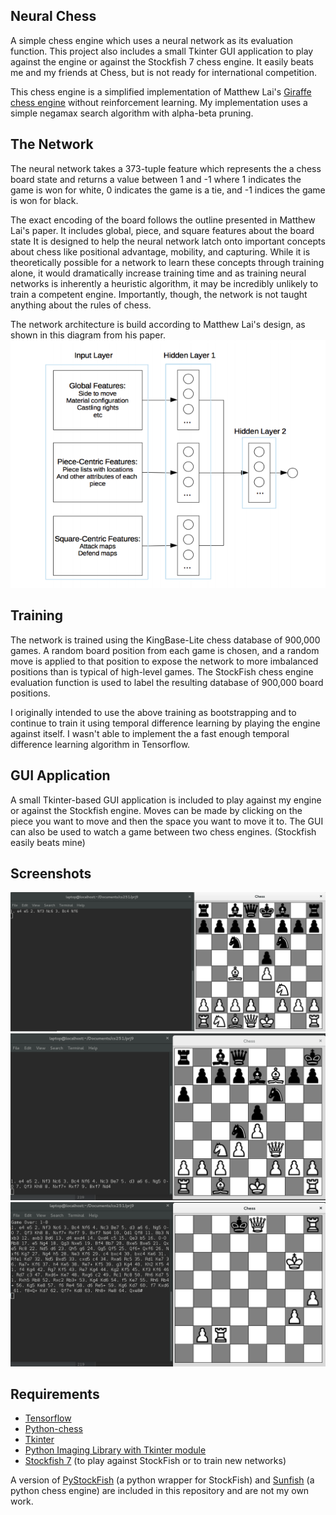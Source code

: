 ## Neural Chess

A simple chess engine which uses a neural network as its evaluation function. This project also includes a small Tkinter GUI application to play against the engine or against the Stockfish 7 chess engine.  It easily beats me and my friends at Chess, but is not ready for international competition.

This chess engine is a simplified implementation of Matthew Lai's [Giraffe chess engine](https://arxiv.org/abs/1509.01549) without reinforcement learning. My implementation uses a simple negamax search algorithm with alpha-beta pruning.

## The Network

The neural network takes a 373-tuple feature which represents the a chess board state and returns a value between 1 and -1 where 1 indicates the game is won for white, 0 indicates the game is a tie, and -1 indices the game is won for black.  

The exact encoding of the board follows the outline presented in Matthew Lai's paper.  It includes global, piece, and square features about the board state  It is designed to help the neural network latch onto important concepts about chess like positional advantage, mobility, and capturing.  While it is theoretically possible for a network to learn these concepts through training alone, it would dramatically increase training time and as training neural networks is inherently a heuristic algorithm, it may be incredibly unlikely to train a competent engine.  Importantly, though, the network is not taught anything about the rules of chess.

The network architecture is build according to Matthew Lai's design, as shown in this diagram from his paper.
![Network Architecture](images/NetworkArch.png?raw=true)

## Training

The network is trained using the KingBase-Lite chess database of 900,000 games. A random board position from each game is chosen, and a random move is applied to that position to expose the network to more imbalanced positions than is typical of high-level games.  The StockFish chess engine evaluation function is used to label the resulting database of 900,000 board positions.

I originally intended to use the above training as bootstrapping and to continue to train it using temporal difference learning by playing the engine against itself. I wasn't able to implement the a fast enough temporal difference learning algorithm in Tensorflow.

## GUI Application

A small Tkinter-based GUI application is included to play against my engine or against the Stockfish engine. Moves can be made by clicking on the piece you want to move and then the space you want to move it to. The GUI can also be used to watch a game between two chess engines.  (Stockfish easily beats mine)

## Screenshots
![Opening](images/opening.png?raw=true)
![Midgame](images/midgame.png?raw=true)
![Lost](images/lost.png?raw=true)

## Requirements

* [Tensorflow](https://www.tensorflow.org/)
* [Python-chess](https://pypi.python.org/pypi/python-chess)
* [Tkinter](https://wiki.python.org/moin/TkInter)
* [Python Imaging Library with Tkinter module](https://github.com/python-pillow/Pillow)
* [Stockfish 7](https://stockfishchess.org/) (to play against StockFish or to train new networks)

A version of [PyStockFish](https://github.com/iamjarret/pystockfish) (a python wrapper for StockFish) and [Sunfish](https://github.com/thomasahle/sunfish) (a python chess engine)
are included in this repository and are not my own work.
